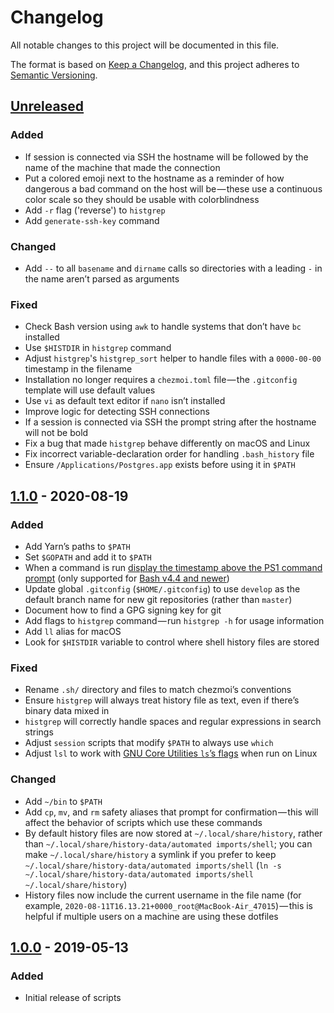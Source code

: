 # Changelog
All notable changes to this project will be documented in this file.

The format is based on [Keep a Changelog](https://keepachangelog.com/en/1.0.0/),
and this project adheres to [Semantic Versioning](https://semver.org/spec/v2.0.0.html).

## [Unreleased]
### Added
- If session is connected via SSH the hostname will be followed by the name of the machine that made the connection
- Put a colored emoji next to the hostname as a reminder of how dangerous a bad command on the host will be — these use a continuous color scale so they should be usable with colorblindness
- Add `-r` flag ('reverse') to `histgrep`
- Add `generate-ssh-key` command

### Changed
- Add `--` to all `basename` and `dirname` calls so directories with a leading `-` in the name aren’t parsed as arguments

### Fixed
- Check Bash version using `awk` to handle systems that don’t have `bc` installed
- Use `$HISTDIR` in `histgrep` command
- Adjust `histgrep`'s `histgrep_sort` helper to handle files with a `0000-00-00` timestamp in the filename
- Installation no longer requires a `chezmoi.toml` file — the `.gitconfig` template will use default values
- Use `vi` as default text editor if `nano` isn’t installed
- Improve logic for detecting SSH connections
- If a session is connected via SSH the prompt string after the hostname will not be bold
- Fix a bug that made `histgrep` behave differently on macOS and Linux
- Fix incorrect variable-declaration order for handling `.bash_history` file
- Ensure `/Applications/Postgres.app` exists before using it in `$PATH`

## [1.1.0] - 2020-08-19
### Added
- Add Yarn’s paths to `$PATH`
- Set `$GOPATH` and add it to `$PATH`
- When a command is run [display the timestamp above the PS1 command prompt](https://redandblack.io/blog/2020/bash-prompt-with-updating-time/) (only supported for [Bash v4.4 and newer](https://stromberg.dnsalias.org/~strombrg/PS0-prompt/))
- Update global `.gitconfig` (`$HOME/.gitconfig`) to use `develop` as the default branch name for new git repositories (rather than `master`)
- Document how to find a GPG signing key for git
- Add flags to `histgrep` command — run `histgrep -h` for usage information
- Add `ll` alias for macOS
- Look for `$HISTDIR` variable to control where shell history files are stored

### Fixed
- Rename `.sh/` directory and files to match chezmoi’s conventions
- Ensure `histgrep` will always treat history file as text, even if there’s binary data mixed in
- `histgrep` will correctly handle spaces and regular expressions in search strings
- Adjust `session` scripts that modify `$PATH` to always use `which`
- Adjust `lsl` to work with [GNU Core Utilities `ls`’s flags](https://www.gnu.org/software/coreutils/manual/html_node/General-output-formatting.html#General-output-formatting) when run on Linux

### Changed
- Add `~/bin` to `$PATH`
- Add `cp`, `mv`, and `rm` safety aliases that prompt for confirmation — this will affect the behavior of scripts which use these commands
- By default history files are now stored at `~/.local/share/history`, rather than `~/.local/share/history-data/automated imports/shell`; you can make `~/.local/share/history` a symlink if you prefer to keep `~/.local/share/history-data/automated imports/shell` (`ln -s ~/.local/share/history-data/automated imports/shell ~/.local/share/history`)
- History files now include the current username in the file name (for example, `2020-08-11T16.13.21+0000_root@MacBook-Air_47015`) — this is helpful if multiple users on a machine are using these dotfiles

## [1.0.0] - 2019-05-13
### Added
- Initial release of scripts

[Unreleased]: https://github.com/stilist/dotfiles/compare/v1.1.0...HEAD
[1.1.0]: https://github.com/stilist/dotfiles/compare/v1.0.0...v1.1.0
[1.0.0]: https://github.com/stilist/dotfiles/releases/tag/v1.0.0
